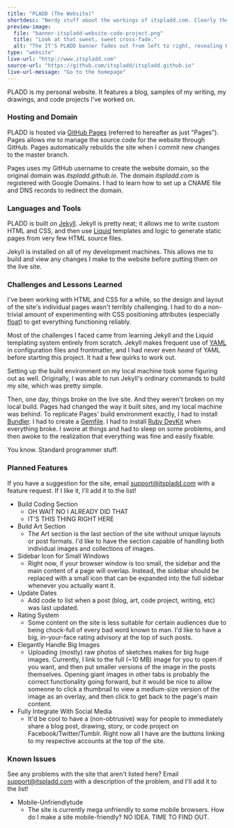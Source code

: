 ```yaml
---
title: "PLADD (The Website)"
shortdesc: "Nerdy stuff about the workings of itspladd.com. Clearly the most meta post on the entire site."
preview-image:
  file: "banner-itspladd-website-code-project.png"
  title: "Look at that sweet, sweet cross-fade."
  alt: "The IT'S PLADD banner fades out from left to right, revealing HTML code underneath."
type: "website"
live-url: "http://www.itspladd.com"
source-url: "https://github.com/itspladd/itspladd.github.io"
live-url-message: "Go to the homepage"
---
```


PLADD is my personal website. It features a blog, samples of my writing, my drawings, and code projects I've worked on.

### Hosting and Domain ###

PLADD is hosted via [GitHub Pages](https://pages.github.com/) (referred to hereafter as just "Pages"). Pages allows me to manage the source code for the website through GitHub. Pages automatically rebuilds the site when I commit new changes to the master branch.<!--more-->

Pages uses my GitHub username to create the website domain, so the original domain was *itspladd.github.io*. The domain *itspladd.com* is registered with Google Domains. I had to learn how to set up a CNAME file and DNS records to redirect the domain.

### Languages and Tools ###

PLADD is built on [Jekyll](http://jekyllrb.com/). Jekyll is pretty neat; it allows me to write custom HTML and CSS, and then use [Liquid](http://liquidmarkup.org/) templates and logic to generate static pages from very few HTML source files.

Jekyll is installed on all of my development machines. This allows me to build and view any changes I make to the website before putting them on the live site.

### Challenges and Lessons Learned ###

I've been working with HTML and CSS for a while, so the design and layout of the site's individual pages wasn't terribly challenging. I had to do a non-trivial amount of experimenting with CSS positioning attributes (especially [float](http://www.w3schools.com/css/css_float.asp)) to get everything functioning reliably.

Most of the challenges I faced came from learning Jekyll and the Liquid templating system entirely from scratch. Jekyll makes frequent use of [YAML](http://yaml.org/) in configuration files and frontmatter, and I had never even _heard_ of YAML before starting this project. It had a few quirks to work out.

Setting up the build environment on my local machine took some figuring out as well. Originally, I was able to run Jekyll's ordinary commands to build my site, which was pretty simple.

Then, one day, things broke on the live site. And they weren't broken on my local build. Pages had changed the way it built sites, and my local machine was behind. To replicate Pages' build environment exactly, I had to install [Bundler](http://bundler.io/). I had to create a [Gemfile](http://bundler.io/gemfile.html). I had to install [Ruby DevKit](http://rubyinstaller.org/add-ons/devkit/) when everything broke. I swore at things and had to sleep on some problems, and then awoke to the realization that everything was fine and easily fixable.

You know. Standard programmer stuff.

### Planned Features ###

If you have a suggestion for the site, email <a href="mailto:support@itspladd.com">support@itspladd.com</a> with a feature request. If I like it, I'll add it to the list!

* Build Coding Section
    * OH WAIT NO I ALREADY DID THAT
    * IT'S THIS THING RIGHT HERE
* Build Art Section
    * The Art section is the last section of the site without unique layouts or post formats. I'd like to have the section capable of handling both individual images and collections of images.
* Sidebar Icon for Small Windows
    * Right now, if your browser window is too small, the sidebar and the main content of a page will overlap. Instead, the sidebar should be replaced with a small icon that can be expanded into the full sidebar whenever you actually want it.
* Update Dates
    * Add code to list when a post (blog, art, code project, writing, etc) was last updated.
* Rating System
    * Some content on the site is less suitable for certain audiences due to being chock-full of every bad word known to man. I'd like to have a big, in-your-face rating advisory at the top of such posts.
* Elegantly Handle Big Images
    * Uploading (mostly) raw photos of sketches makes for big huge images. Currently, I link to the full (~10 MB) image for you to open if you want, and then put smaller versions of the image in the posts themselves. Opening giant images in other tabs is probably the correct functionality going forward, but it would be nice to allow someone to click a thumbnail to view a medium-size version of the image as an overlay, and then click to get back to the page's main content.
* Fully Integrate With Social Media
    * It'd be cool to have a (non-obtrusive) way for people to immediately share a blog post, drawing, story, or code project on Facebook/Twitter/Tumblr. Right now all I have are the buttons linking to my respective accounts at the top of the site.

### Known Issues ###

See any problems with the site that aren't listed here? Email <a href="mailto:support@itspladd.com">support@itspladd.com</a> with a description of the problem, and I'll add it to the list!

* Mobile-Unfriendlytude
    * The site is currently mega unfriendly to some mobile browsers. How do I make a site mobile-friendly? NO IDEA. TIME TO FIND OUT.